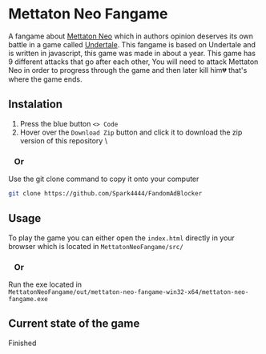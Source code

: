 # Mettaton Neo Fangame

A fangame about [Mettaton Neo](https://undertale.fandom.com/wiki/Mettaton#Mettaton_NEO) which in authors opinion deserves its own battle in a game called [Undertale](https://en.wikipedia.org/wiki/Undertale). This fangame is based on Undertale and is written in javascript, this game was made in about a year. This game has 9 different attacks that go after each other, You will need to attack Mettaton Neo in order to progress through the game and then later kill him💔 that's where the game ends.

## Instalation

1. Press the blue button `<> Code`
2. Hover over the `Download Zip` button and click it to download the zip version of this repository
\
### &nbsp;&nbsp;&nbsp;Or

Use the git clone command to copy it onto your computer
```bash
git clone https://github.com/Spark4444/FandomAdBlocker
```

## Usage

To play the game you can either open the `index.html` directly in your browser which is located in `MettatonNeoFangame/src/`

### &nbsp;&nbsp;&nbsp;Or

Run the exe located in 
<br> 
`MettatonNeoFangame/out/mettaton-neo-fangame-win32-x64/mettaton-neo-fangame.exe`

## Current state of the game
Finished